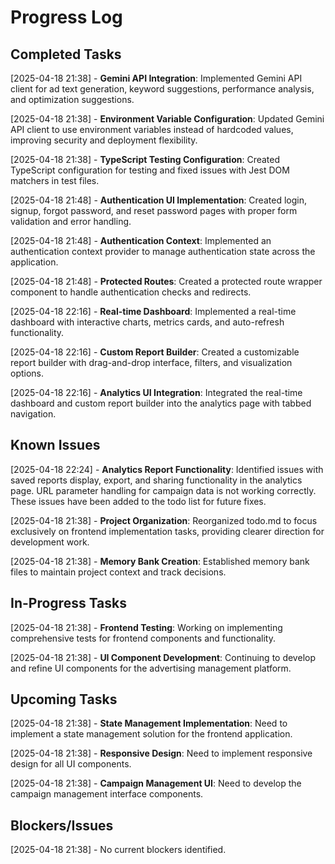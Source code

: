 # Progress Log

## Completed Tasks

[2025-04-18 21:38] - **Gemini API Integration**: Implemented Gemini API client for ad text generation, keyword suggestions, performance analysis, and optimization suggestions.

[2025-04-18 21:38] - **Environment Variable Configuration**: Updated Gemini API client to use environment variables instead of hardcoded values, improving security and deployment flexibility.

[2025-04-18 21:38] - **TypeScript Testing Configuration**: Created TypeScript configuration for testing and fixed issues with Jest DOM matchers in test files.

[2025-04-18 21:48] - **Authentication UI Implementation**: Created login, signup, forgot password, and reset password pages with proper form validation and error handling.

[2025-04-18 21:48] - **Authentication Context**: Implemented an authentication context provider to manage authentication state across the application.

[2025-04-18 21:48] - **Protected Routes**: Created a protected route wrapper component to handle authentication checks and redirects.

[2025-04-18 22:16] - **Real-time Dashboard**: Implemented a real-time dashboard with interactive charts, metrics cards, and auto-refresh functionality.

[2025-04-18 22:16] - **Custom Report Builder**: Created a customizable report builder with drag-and-drop interface, filters, and visualization options.

[2025-04-18 22:16] - **Analytics UI Integration**: Integrated the real-time dashboard and custom report builder into the analytics page with tabbed navigation.

## Known Issues

[2025-04-18 22:24] - **Analytics Report Functionality**: Identified issues with saved reports display, export, and sharing functionality in the analytics page. URL parameter handling for campaign data is not working correctly. These issues have been added to the todo list for future fixes.

[2025-04-18 21:38] - **Project Organization**: Reorganized todo.md to focus exclusively on frontend implementation tasks, providing clearer direction for development work.

[2025-04-18 21:38] - **Memory Bank Creation**: Established memory bank files to maintain project context and track decisions.

## In-Progress Tasks

[2025-04-18 21:38] - **Frontend Testing**: Working on implementing comprehensive tests for frontend components and functionality.

[2025-04-18 21:38] - **UI Component Development**: Continuing to develop and refine UI components for the advertising management platform.

## Upcoming Tasks

[2025-04-18 21:38] - **State Management Implementation**: Need to implement a state management solution for the frontend application.

[2025-04-18 21:38] - **Responsive Design**: Need to implement responsive design for all UI components.

[2025-04-18 21:38] - **Campaign Management UI**: Need to develop the campaign management interface components.

## Blockers/Issues

[2025-04-18 21:38] - No current blockers identified.

